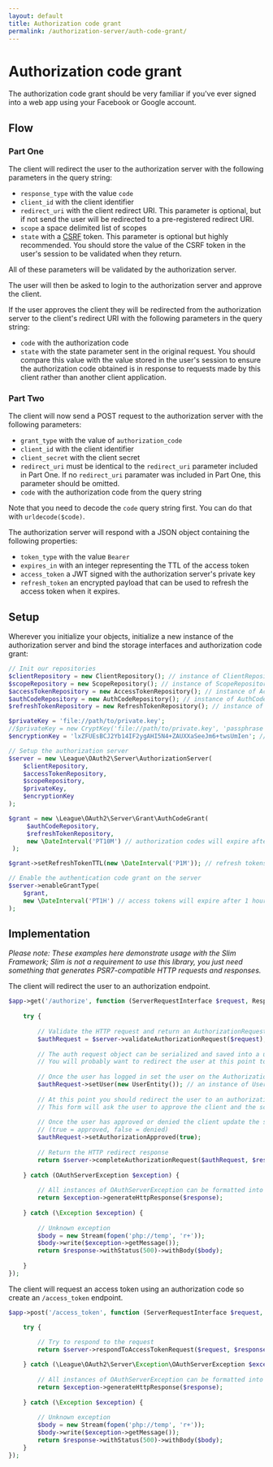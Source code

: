 ```yaml
---
layout: default
title: Authorization code grant
permalink: /authorization-server/auth-code-grant/
---
```


# Authorization code grant

The authorization code grant should be very familiar if you've ever signed into a web app using your Facebook or Google account.

## Flow

### Part One

The client will redirect the user to the authorization server with the following parameters in the query string:

* `response_type` with the value `code`
* `client_id` with the client identifier
* `redirect_uri` with the client redirect URI. This parameter is optional, but if not send the user will be redirected to a pre-registered redirect URI.
* `scope` a space delimited list of scopes
* `state` with a [CSRF](https://en.wikipedia.org/wiki/Cross-site_request_forgery) token. This parameter is optional but highly recommended. You should store the value of the CSRF token in the user's session to be validated when they return.

All of these parameters will be validated by the authorization server.

The user will then be asked to login to the authorization server and approve the client.

If the user approves the client they will be redirected from the authorization server to the client's redirect URI with the following parameters in the query string:

* `code` with the authorization code
* `state` with the state parameter sent in the original request. You should compare this value with the value stored in the user's session to ensure the authorization code obtained is in response to requests made by this client rather than another client application.

### Part Two

The client will now send a POST request to the authorization server with the following parameters:

* `grant_type` with the value of `authorization_code`
* `client_id` with the client identifier
* `client_secret` with the client secret
* `redirect_uri` must be identical to the `redirect_uri` parameter included in Part One. If no `redirect_uri` paramater was included in Part One, this parameter should be omitted.
* `code` with the authorization code from the query string
 
Note that you need to decode the `code` query string first. You can do that with `urldecode($code)`.

The authorization server will respond with a JSON object containing the following properties:

* `token_type` with the value `Bearer`
* `expires_in` with an integer representing the TTL of the access token
* `access_token` a JWT signed with the authorization server's private key
* `refresh_token` an encrypted payload that can be used to refresh the access token when it expires.

## Setup

Wherever you initialize your objects, initialize a new instance of the authorization server and bind the storage interfaces and authorization code grant:

~~~ php
// Init our repositories
$clientRepository = new ClientRepository(); // instance of ClientRepositoryInterface
$scopeRepository = new ScopeRepository(); // instance of ScopeRepositoryInterface
$accessTokenRepository = new AccessTokenRepository(); // instance of AccessTokenRepositoryInterface
$authCodeRepository = new AuthCodeRepository(); // instance of AuthCodeRepositoryInterface
$refreshTokenRepository = new RefreshTokenRepository(); // instance of RefreshTokenRepositoryInterface

$privateKey = 'file://path/to/private.key';
//$privateKey = new CryptKey('file://path/to/private.key', 'passphrase'); // if private key has a pass phrase
$encryptionKey = 'lxZFUEsBCJ2Yb14IF2ygAHI5N4+ZAUXXaSeeJm6+twsUmIen'; // generate using base64_encode(random_bytes(32))

// Setup the authorization server
$server = new \League\OAuth2\Server\AuthorizationServer(
    $clientRepository,
    $accessTokenRepository,
    $scopeRepository,
    $privateKey,
    $encryptionKey
);

$grant = new \League\OAuth2\Server\Grant\AuthCodeGrant(
     $authCodeRepository,
     $refreshTokenRepository,
     new \DateInterval('PT10M') // authorization codes will expire after 10 minutes
 );

$grant->setRefreshTokenTTL(new \DateInterval('P1M')); // refresh tokens will expire after 1 month

// Enable the authentication code grant on the server
$server->enableGrantType(
    $grant,
    new \DateInterval('PT1H') // access tokens will expire after 1 hour
);
~~~

## Implementation

_Please note: These examples here demonstrate usage with the Slim Framework; Slim is not a requirement to use this library, you just need something that generates PSR7-compatible HTTP requests and responses._

The client will redirect the user to an authorization endpoint.

~~~ php
$app->get('/authorize', function (ServerRequestInterface $request, ResponseInterface $response) use ($server) {
   
    try {
    
        // Validate the HTTP request and return an AuthorizationRequest object.
        $authRequest = $server->validateAuthorizationRequest($request);
        
        // The auth request object can be serialized and saved into a user's session.
        // You will probably want to redirect the user at this point to a login endpoint.
        
        // Once the user has logged in set the user on the AuthorizationRequest
        $authRequest->setUser(new UserEntity()); // an instance of UserEntityInterface
        
        // At this point you should redirect the user to an authorization page.
        // This form will ask the user to approve the client and the scopes requested.
        
        // Once the user has approved or denied the client update the status
        // (true = approved, false = denied)
        $authRequest->setAuthorizationApproved(true);
        
        // Return the HTTP redirect response
        return $server->completeAuthorizationRequest($authRequest, $response);
        
    } catch (OAuthServerException $exception) {
    
        // All instances of OAuthServerException can be formatted into a HTTP response
        return $exception->generateHttpResponse($response);
        
    } catch (\Exception $exception) {
    
        // Unknown exception
        $body = new Stream(fopen('php://temp', 'r+'));
        $body->write($exception->getMessage());
        return $response->withStatus(500)->withBody($body);
        
    }
});
~~~

The client will request an access token using an authorization code so create an `/access_token` endpoint.

~~~ php
$app->post('/access_token', function (ServerRequestInterface $request, ResponseInterface $response) use ($server) {

    try {
    
        // Try to respond to the request
        return $server->respondToAccessTokenRequest($request, $response);

    } catch (\League\OAuth2\Server\Exception\OAuthServerException $exception) {
    
        // All instances of OAuthServerException can be formatted into a HTTP response
        return $exception->generateHttpResponse($response);
        
    } catch (\Exception $exception) {
    
        // Unknown exception
        $body = new Stream(fopen('php://temp', 'r+'));
        $body->write($exception->getMessage());
        return $response->withStatus(500)->withBody($body);
    }
});
~~~

